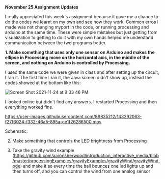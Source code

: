 **November 25 Assignment Updates**

I really appreciated this week's assignment because it gave me a chance to do the codes we learnt on my own and see how they work. Common erros I made was not changing myport in the code, or running processing and arduino at the same time. These were simple mistakes but just getting from visualization to getting to do it with my own hands helped me understand communication between the two programs better. 

**1. Make something that uses only one sensor on Arduino and makes the ellipse in Processing move on the horizontal axis, in the middle of the screen, and nothing on Arduino is controlled by Processing.** 

I used the same code we were given in class and after setting up the circuit, I ran it. The first time I ran it, the Java screen didn't show up, instead the codes showed at the bottom like this: 

![Screen Shot 2021-11-24 at 9 33 46 PM](https://user-images.githubusercontent.com/89835212/143291978-77641cd1-5914-4fb5-a1eb-76803e22b7ea.png)

I looked online but didn't find any answers. I restarted Processing and then everything worked fine. 


https://user-images.githubusercontent.com/89835212/143292063-f27f6024-f332-46a5-895a-ce1f26286500.mov

Schematic:


2. Make something that controls the LED brightness from Processing


3. Take the gravity wind example (https://github.com/aaronsherwood/introduction_interactive_media/blob/master/processingExamples/gravityExamples/gravityWind/gravityWind.pde) and make it so every time the ball bounces one led lights up and then turns off, and you can control the wind from one analog sensor


